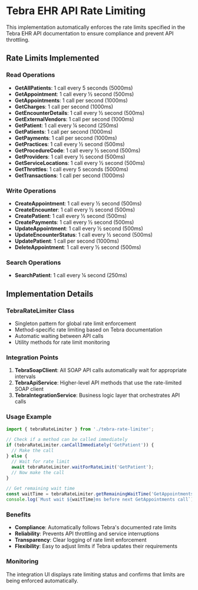 # Tebra EHR API Rate Limiting

This implementation automatically enforces the rate limits specified in the Tebra EHR API documentation to ensure compliance and prevent API throttling.

## Rate Limits Implemented

### Read Operations

- **GetAllPatients**: 1 call every 5 seconds (5000ms)
- **GetAppointment**: 1 call every ½ second (500ms)
- **GetAppointments**: 1 call per second (1000ms)
- **GetCharges**: 1 call per second (1000ms)
- **GetEncounterDetails**: 1 call every ½ second (500ms)
- **GetExternalVendors**: 1 call per second (1000ms)
- **GetPatient**: 1 call every ¼ second (250ms)
- **GetPatients**: 1 call per second (1000ms)
- **GetPayments**: 1 call per second (1000ms)
- **GetPractices**: 1 call every ½ second (500ms)
- **GetProcedureCode**: 1 call every ½ second (500ms)
- **GetProviders**: 1 call every ½ second (500ms)
- **GetServiceLocations**: 1 call every ½ second (500ms)
- **GetThrottles**: 1 call every 5 seconds (5000ms)
- **GetTransactions**: 1 call per second (1000ms)

### Write Operations

- **CreateAppointment**: 1 call every ½ second (500ms)
- **CreateEncounter**: 1 call every ½ second (500ms)
- **CreatePatient**: 1 call every ½ second (500ms)
- **CreatePayments**: 1 call every ½ second (500ms)
- **UpdateAppointment**: 1 call every ½ second (500ms)
- **UpdateEncounterStatus**: 1 call every ½ second (500ms)
- **UpdatePatient**: 1 call per second (1000ms)
- **DeleteAppointment**: 1 call every ½ second (500ms)

### Search Operations

- **SearchPatient**: 1 call every ¼ second (250ms)

## Implementation Details

### TebraRateLimiter Class

- Singleton pattern for global rate limit enforcement
- Method-specific rate limiting based on Tebra documentation
- Automatic waiting between API calls
- Utility methods for rate limit monitoring

### Integration Points

1. **TebraSoapClient**: All SOAP API calls automatically wait for appropriate intervals
2. **TebraApiService**: Higher-level API methods that use the rate-limited SOAP client
3. **TebraIntegrationService**: Business logic layer that orchestrates API calls

### Usage Example

```typescript
import { tebraRateLimiter } from './tebra-rate-limiter';

// Check if a method can be called immediately
if (tebraRateLimiter.canCallImmediately('GetPatient')) {
  // Make the call
} else {
  // Wait for rate limit
  await tebraRateLimiter.waitForRateLimit('GetPatient');
  // Now make the call
}

// Get remaining wait time
const waitTime = tebraRateLimiter.getRemainingWaitTime('GetAppointments');
console.log(`Must wait ${waitTime}ms before next GetAppointments call`);
```

### Benefits

- **Compliance**: Automatically follows Tebra's documented rate limits
- **Reliability**: Prevents API throttling and service interruptions
- **Transparency**: Clear logging of rate limit enforcement
- **Flexibility**: Easy to adjust limits if Tebra updates their requirements

### Monitoring

The integration UI displays rate limiting status and confirms that limits are being enforced automatically.
